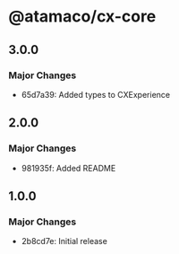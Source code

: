 # @atamaco/cx-core

## 3.0.0

### Major Changes

- 65d7a39: Added types to CXExperience

## 2.0.0

### Major Changes

- 981935f: Added README

## 1.0.0

### Major Changes

- 2b8cd7e: Initial release
